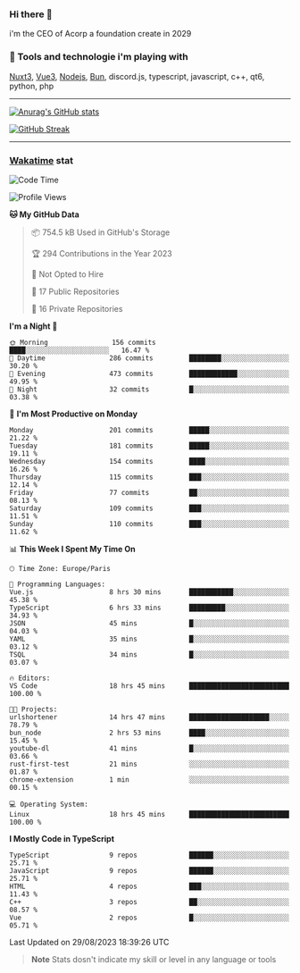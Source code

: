 ### Hi there 👋

i'm the CEO of Acorp a foundation create in 2029  

### 🧰 Tools and technologie i'm playing with

[Nuxt3](https://nuxt.com), [Vue3](https://vuejs.org/), [Nodejs](https://nodejs.org), [Bun](https://bun.sh/), discord.js, typescript, javascript, c++, qt6, python, php

---

[![Anurag's GitHub stats](https://github-readme-stats.vercel.app/api?username=ackimixs&show_icons=true&theme=github_dark&count_private=true)](https://www.ackimixs.xyz)

[![GitHub Streak](https://github-readme-streak-stats.herokuapp.com?user=Ackimixs&theme=github-dark-blue&date_format=j%20M%5B%20Y%5D&mode=weekly)](https://git.io/streak-stats)

---
 
 ### [Wakatime](https://wakatime.com/) stat

<!--START_SECTION:waka-->
![Code Time](http://img.shields.io/badge/Code%20Time-754%20hrs%207%20mins-blue)

![Profile Views](http://img.shields.io/badge/Profile%20Views-20-blue)

**🐱 My GitHub Data** 

> 📦 754.5 kB Used in GitHub's Storage 
 > 
> 🏆 294 Contributions in the Year 2023
 > 
> 🚫 Not Opted to Hire
 > 
> 📜 17 Public Repositories 
 > 
> 🔑 16 Private Repositories 
 > 
**I'm a Night 🦉** 

```text
🌞 Morning                156 commits         ████░░░░░░░░░░░░░░░░░░░░░   16.47 % 
🌆 Daytime                286 commits         ████████░░░░░░░░░░░░░░░░░   30.20 % 
🌃 Evening                473 commits         ████████████░░░░░░░░░░░░░   49.95 % 
🌙 Night                  32 commits          █░░░░░░░░░░░░░░░░░░░░░░░░   03.38 % 
```
📅 **I'm Most Productive on Monday** 

```text
Monday                   201 commits         █████░░░░░░░░░░░░░░░░░░░░   21.22 % 
Tuesday                  181 commits         █████░░░░░░░░░░░░░░░░░░░░   19.11 % 
Wednesday                154 commits         ████░░░░░░░░░░░░░░░░░░░░░   16.26 % 
Thursday                 115 commits         ███░░░░░░░░░░░░░░░░░░░░░░   12.14 % 
Friday                   77 commits          ██░░░░░░░░░░░░░░░░░░░░░░░   08.13 % 
Saturday                 109 commits         ███░░░░░░░░░░░░░░░░░░░░░░   11.51 % 
Sunday                   110 commits         ███░░░░░░░░░░░░░░░░░░░░░░   11.62 % 
```


📊 **This Week I Spent My Time On** 

```text
🕑︎ Time Zone: Europe/Paris

💬 Programming Languages: 
Vue.js                   8 hrs 30 mins       ███████████░░░░░░░░░░░░░░   45.38 % 
TypeScript               6 hrs 33 mins       █████████░░░░░░░░░░░░░░░░   34.93 % 
JSON                     45 mins             █░░░░░░░░░░░░░░░░░░░░░░░░   04.03 % 
YAML                     35 mins             █░░░░░░░░░░░░░░░░░░░░░░░░   03.12 % 
TSQL                     34 mins             █░░░░░░░░░░░░░░░░░░░░░░░░   03.07 % 

🔥 Editors: 
VS Code                  18 hrs 45 mins      █████████████████████████   100.00 % 

🐱‍💻 Projects: 
urlshortener             14 hrs 47 mins      ████████████████████░░░░░   78.79 % 
bun_node                 2 hrs 53 mins       ████░░░░░░░░░░░░░░░░░░░░░   15.45 % 
youtube-dl               41 mins             █░░░░░░░░░░░░░░░░░░░░░░░░   03.66 % 
rust-first-test          21 mins             ░░░░░░░░░░░░░░░░░░░░░░░░░   01.87 % 
chrome-extension         1 min               ░░░░░░░░░░░░░░░░░░░░░░░░░   00.15 % 

💻 Operating System: 
Linux                    18 hrs 45 mins      █████████████████████████   100.00 % 
```

**I Mostly Code in TypeScript** 

```text
TypeScript               9 repos             ██████░░░░░░░░░░░░░░░░░░░   25.71 % 
JavaScript               9 repos             ██████░░░░░░░░░░░░░░░░░░░   25.71 % 
HTML                     4 repos             ███░░░░░░░░░░░░░░░░░░░░░░   11.43 % 
C++                      3 repos             ██░░░░░░░░░░░░░░░░░░░░░░░   08.57 % 
Vue                      2 repos             █░░░░░░░░░░░░░░░░░░░░░░░░   05.71 % 
```




 Last Updated on 29/08/2023 18:39:26 UTC
<!--END_SECTION:waka-->

> **Note**
> Stats dosn't indicate my skill or level in any language or tools
